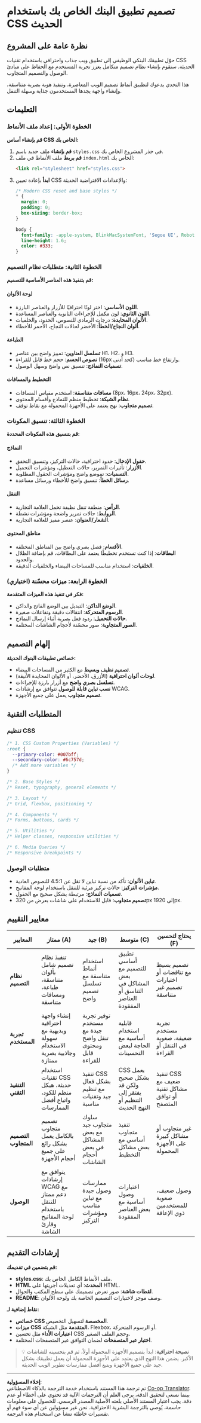 <!--
CO_OP_TRANSLATOR_METADATA:
{
  "original_hash": "efb01fcafd2ef40c593a6e662fc938a8",
  "translation_date": "2025-10-22T14:23:47+00:00",
  "source_file": "7-bank-project/2-forms/assignment.md",
  "language_code": "ar"
}
-->
# تصميم تطبيق البنك الخاص بك باستخدام CSS الحديث

## نظرة عامة على المشروع

حوّل تطبيقك البنكي الوظيفي إلى تطبيق ويب جذاب واحترافي باستخدام تقنيات CSS الحديثة. ستقوم بإنشاء نظام تصميم متكامل يعزز تجربة المستخدم مع الحفاظ على مبادئ الوصول والتصميم المتجاوب.

هذا التحدي يدعوك لتطبيق أنماط تصميم الويب المعاصرة، وتنفيذ هوية بصرية متناسقة، وإنشاء واجهة يجدها المستخدمون جذابة وسهلة التنقل.

## التعليمات

### الخطوة الأولى: إعداد ملف الأنماط

**قم بإنشاء أساس CSS الخاص بك:**

1. **قم بإنشاء** ملف جديد باسم `styles.css` في جذر المشروع الخاص بك.
2. **قم بربط** ملف الأنماط في ملف `index.html` الخاص بك:
   ```html
   <link rel="stylesheet" href="styles.css">
   ```
3. **ابدأ** بإعادة تعيين CSS والإعدادات الافتراضية الحديثة:
   ```css
   /* Modern CSS reset and base styles */
   * {
     margin: 0;
     padding: 0;
     box-sizing: border-box;
   }
   
   body {
     font-family: -apple-system, BlinkMacSystemFont, 'Segoe UI', Roboto, sans-serif;
     line-height: 1.6;
     color: #333;
   }
   ```


### الخطوة الثانية: متطلبات نظام التصميم

**قم بتنفيذ هذه العناصر الأساسية للتصميم:**

#### لوحة الألوان
- **اللون الأساسي**: اختر لونًا احترافيًا للأزرار والعناصر البارزة.
- **اللون الثانوي**: لون مكمل للإجراءات الثانوية والعناصر المساعدة.
- **الألوان المحايدة**: درجات الرمادي للنصوص، الحدود، والخلفيات.
- **ألوان النجاح/الخطأ**: الأخضر لحالات النجاح، الأحمر للأخطاء.

#### الطباعة
- **تسلسل العناوين**: تمييز واضح بين عناصر H1، H2، و H3.
- **نصوص الجسم**: حجم خط قابل للقراءة (16px كحد أدنى) وارتفاع خط مناسب.
- **تسميات النماذج**: تنسيق نص واضح وسهل الوصول.

#### التخطيط والمسافات
- **مسافات متناسقة**: استخدم مقياس المسافات (8px، 16px، 24px، 32px).
- **نظام الشبكة**: تخطيط منظم للنماذج وأقسام المحتوى.
- **تصميم متجاوب**: نهج يعتمد على الأجهزة المحمولة مع نقاط توقف.

### الخطوة الثالثة: تنسيق المكونات

**قم بتنسيق هذه المكونات المحددة:**

#### النماذج
- **حقول الإدخال**: حدود احترافية، حالات التركيز، وتنسيق التحقق.
- **الأزرار**: تأثيرات التمرير، حالات التعطيل، ومؤشرات التحميل.
- **التسميات**: تموضع واضح ومؤشرات الحقول المطلوبة.
- **رسائل الخطأ**: تنسيق واضح للأخطاء ورسائل مساعدة.

#### التنقل
- **الرأس**: منطقة تنقل نظيفة تحمل العلامة التجارية.
- **الروابط**: حالات تمرير واضحة ومؤشرات نشطة.
- **الشعار/العنوان**: عنصر مميز للعلامة التجارية.

#### مناطق المحتوى
- **الأقسام**: فصل بصري واضح بين المناطق المختلفة.
- **البطاقات**: إذا كنت تستخدم تخطيطًا يعتمد على البطاقات، قم بإضافة الظلال والحدود.
- **الخلفيات**: استخدام مناسب للمساحات البيضاء والخلفيات الدقيقة.

### الخطوة الرابعة: ميزات محسّنة (اختياري)

**فكر في تنفيذ هذه الميزات المتقدمة:**
- **الوضع الداكن**: التبديل بين الوضع الفاتح والداكن.
- **الرسوم المتحركة**: انتقالات دقيقة وتفاعلات صغيرة.
- **حالات التحميل**: ردود فعل بصرية أثناء إرسال النماذج.
- **الصور المتجاوبة**: صور محسّنة لأحجام الشاشات المختلفة.

## إلهام التصميم

**خصائص تطبيقات البنوك الحديثة:**
- **تصميم نظيف وبسيط** مع الكثير من المساحات البيضاء.
- **لوحات ألوان احترافية** (الأزرق، الأخضر، أو الألوان المحايدة الأنيقة).
- **تسلسل بصري واضح** مع أزرار بارزة للإجراءات.
- **نسب تباين قابلة للوصول** تتوافق مع إرشادات WCAG.
- **تصميم متجاوب** يعمل على جميع الأجهزة.

## المتطلبات التقنية

### تنظيم CSS
```css
/* 1. CSS Custom Properties (Variables) */
:root {
  --primary-color: #007bff;
  --secondary-color: #6c757d;
  /* Add more variables */
}

/* 2. Base Styles */
/* Reset, typography, general elements */

/* 3. Layout */
/* Grid, flexbox, positioning */

/* 4. Components */
/* Forms, buttons, cards */

/* 5. Utilities */
/* Helper classes, responsive utilities */

/* 6. Media Queries */
/* Responsive breakpoints */
```


### متطلبات الوصول
- **تباين الألوان**: تأكد من نسبة تباين لا تقل عن 4.5:1 للنصوص العادية.
- **مؤشرات التركيز**: حالات تركيز مرئية للتنقل باستخدام لوحة المفاتيح.
- **تسميات النماذج**: مرتبطة بشكل صحيح مع الحقول.
- **تصميم متجاوب**: قابل للاستخدام على شاشات بعرض من 320px إلى 1920px.

## معايير التقييم

| المعايير | ممتاز (A) | جيد (B) | متوسط (C) | يحتاج لتحسين (F) |
|----------|-----------|---------|-----------|------------------|
| **نظام التصميم** | تنفيذ نظام تصميم شامل بألوان متناسقة، طباعة، ومسافات متناسقة | استخدام أنماط متناسقة مع تسلسل تصميم واضح | تطبيق أساسي للتصميم مع بعض المشاكل في التناسق أو العناصر المفقودة | تصميم بسيط مع تناقضات أو اختيارات تصميم غير متناسقة |
| **تجربة المستخدم** | إنشاء واجهة احترافية وبديهية مع سهولة الاستخدام وجاذبية بصرية ممتازة | توفير تجربة مستخدم جيدة مع تنقل واضح ومحتوى قابل للقراءة | قابلية استخدام أساسية مع الحاجة لبعض التحسينات | تجربة مستخدم ضعيفة، صعوبة في التنقل أو القراءة |
| **التنفيذ التقني** | استخدام تقنيات CSS حديثة، هيكل منظم للكود، واتباع أفضل الممارسات | تنفيذ CSS بشكل فعال مع تنظيم جيد وتقنيات مناسبة | CSS يعمل بشكل صحيح ولكن قد يفتقر إلى التنظيم أو النهج الحديث | تنفيذ CSS ضعيف مع مشاكل تقنية أو توافق المتصفح |
| **التصميم المتجاوب** | تصميم متجاوب بالكامل يعمل بشكل رائع على جميع أحجام الأجهزة | سلوك متجاوب جيد مع بعض المشاكل في بعض أحجام الشاشات | تنفيذ متجاوب أساسي مع بعض مشاكل التخطيط | غير متجاوب أو مشاكل كبيرة على الأجهزة المحمولة |
| **الوصول** | يتوافق مع إرشادات WCAG مع دعم ممتاز للتنقل باستخدام لوحة المفاتيح وقارئ الشاشة | ممارسات وصول جيدة مع تباين مناسب ومؤشرات التركيز | اعتبارات وصول أساسية مع بعض العناصر المفقودة | وصول ضعيف، صعوبة للمستخدمين ذوي الإعاقة |

## إرشادات التقديم

**قم بتضمين في تقديمك:**
- **styles.css**: ملف الأنماط الكامل الخاص بك.
- **HTML المحدث**: أي تعديلات أجريتها على HTML.
- **لقطات شاشة**: صور تعرض تصميمك على سطح المكتب والجوال.
- **README**: وصف موجز لاختيارات التصميم الخاصة بك ولوحة الألوان.

**نقاط إضافية لـ:**
- **خصائص CSS المخصصة** لتسهيل التخصيص.
- **ميزات CSS المتقدمة** مثل الشبكة، Flexbox، أو الرسوم المتحركة.
- **اعتبارات الأداء** مثل تحسين CSS وحجم الملف الصغير.
- **اختبار عبر المتصفحات** لضمان التوافق عبر المتصفحات المختلفة.

> 💡 **نصيحة احترافية**: ابدأ بتصميم الأجهزة المحمولة أولاً، ثم قم بتحسينه للشاشات الأكبر. يضمن هذا النهج الذي يعتمد على الأجهزة المحمولة أن يعمل تطبيقك بشكل جيد على جميع الأجهزة ويتبع أفضل ممارسات تطوير الويب الحديثة.

---

**إخلاء المسؤولية**:  
تم ترجمة هذا المستند باستخدام خدمة الترجمة بالذكاء الاصطناعي [Co-op Translator](https://github.com/Azure/co-op-translator). بينما نسعى لتحقيق الدقة، يرجى العلم أن الترجمات الآلية قد تحتوي على أخطاء أو عدم دقة. يجب اعتبار المستند الأصلي بلغته الأصلية المصدر الرسمي. للحصول على معلومات حاسمة، يُوصى بالترجمة البشرية الاحترافية. نحن غير مسؤولين عن أي سوء فهم أو تفسيرات خاطئة تنشأ عن استخدام هذه الترجمة.